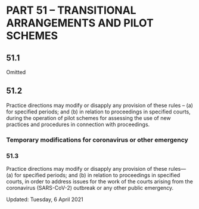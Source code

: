 # PART 51 – TRANSITIONAL ARRANGEMENTS AND PILOT SCHEMES
## 51.1
Omitted
## 51.2
Practice directions may modify or disapply any provision of these rules –
(a) for specified periods; and
(b) in relation to proceedings in specified courts,
during the operation of pilot schemes for assessing the use of new practices and procedures in connection with proceedings.
### Temporary modifications for coronavirus or other emergency
### 51.3
Practice directions may modify or disapply any provision of these rules—
(a) for specified periods; and
(b) in relation to proceedings in specified courts,
in order to address issues for the work of the courts arising from the coronavirus (SARS-CoV-2) outbreak or any other public emergency.

Updated: Tuesday, 6 April 2021
